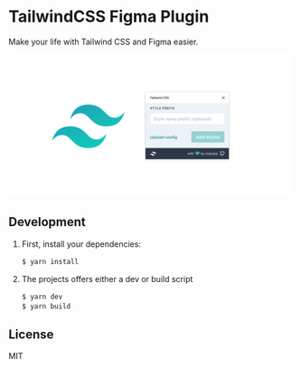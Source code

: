 # TailwindCSS Figma Plugin

Make your life with Tailwind CSS and Figma easier.

![plugin banner](./images/banner.png)

## Development

1. First, install your dependencies:

   ```sh
   $ yarn install
   ```

2. The projects offers either a dev or build script

   ```sh
   $ yarn dev
   $ yarn build
   ```

## License

MIT

